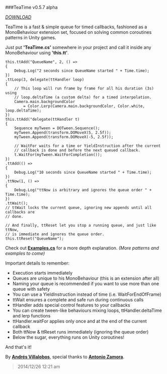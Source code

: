 ###TeaTime v0.5.7 alpha 

_[DOWNLOAD](http://github.com/alvivar/TeaTime/raw/master/TeaTime.zip)_


TeaTime is a fast & simple queue for timed callbacks, fashioned as a
MonoBehaviour extension set, focused on solving common coroutines patterns in
Unity games.

Just put **'TeaTime.cs'** somewhere in your project and call it inside any
MonoBehaviour using **'this.tt'**.


	this.ttAdd("QueueName", 2, () =>
	{
		Debug.Log("2 seconds since QueueName started " + Time.time);
	})
	.ttLoop(3, delegate(ttHandler loop)
	{
		// This loop will run frame by frame for all his duration (3s) using
		// loop.deltaTime (a custom delta) for a timed interpolation.
		Camera.main.backgroundColor 
			= Color.Lerp(Camera.main.backgroundColor, Color.white, loop.deltaTime);
	})
	this.ttAdd("delegate(ttHandler t)
	{
		Sequence myTween = DOTween.Sequence();
		myTween.Append(transform.DOMoveX(5, 2.5f));
		myTween.Append(transform.DOMoveX(-5, 2.5f));

		// WaitFor waits for a time or YieldInstruction after the current
		// callback is done and before the next queued callback.
		t.WaitFor(myTween.WaitForCompletion());
	})
	.ttAdd(() =>
	{
		Debug.Log("10 seconds since QueueName started " + Time.time);
	})
	.ttNow(1, () =>
	{
		Debug.Log("ttNow is arbitrary and ignores the queue order " + Time.time);
	})
	.ttWait(); 
	// ttWait locks the current queue, ignoring new appends until all callbacks are
	// done.

	// And finally, ttReset let you stop a running queue, and just like ttNow,
	// is immediate and ignores the queue order.
	this.ttReset("QueueName");


Check out
**[Examples.cs](http://github.com/alvivar/TeaTime/blob/master/Examples.cs)**
for a more depth explanation. *(More patterns and examples to come)*

Important details to remember:
- Execution starts immediately
- Queues are unique to his MonoBehaviour (this is an extension after all)
- Naming your queue is recommended if you want to use more than one queue with safety
- You can use a YieldInstruction instead of time (i.e. WaitForEndOfFrame)
- ttWait ensures a complete and safe run during continuous calls
- ttHandler adds special control features to your callbacks
- You can create tween-like behaviours mixing loops, ttHandler.deltaTime and lerp functions
- ttHandler.waitFor applies only once and at the end of the current callback
- Both ttNow & ttReset runs immediately (ignoring the queue order)
- Below the sugar, everything runs on Unity coroutines!

And that's it!

By **[Andrés Villalobos](http://twitter.com/matnesis)**, special thanks to
**[Antonio Zamora](http://twitter.com/tzamora)**.

> 2014/12/26 12:21 am
